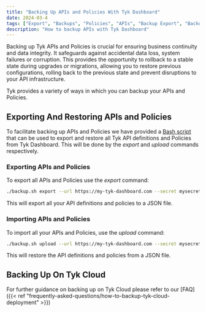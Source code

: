 ```yaml
---
title: "Backing Up APIs and Policies With Tyk Dashboard"
date: 2024-03-4
tags: ["Export", "Backups", "Policies", "APIs", "Backup Export", "Backup APIs"]
description: "How to backup APIs with Tyk Dashboard"
---
```


Backing up Tyk APIs and Policies is crucial for ensuring business continuity and data integrity. It safeguards against accidental data loss, system failures or corruption. This provides the opportunity to rollback to a stable state during upgrades or migrations, allowing you to restore previous configurations, rolling back to the previous state and prevent disruptions to your API infrastructure.

Tyk provides a variety of ways in which you can backup your APIs and Policies.

## Exporting And Restoring APIs and Policies

To facilitate backing up APIs and Policies we have provided a [Bash script](https://github.com/TykTechnologies/backup_apis) that can be used to export and restore all Tyk API definitions and Policies from Tyk Dashboard. This will be done by the *export* and *upload* commands respectively.

### Exporting APIs and Policies

To export all APIs and Policies use the *export* command:

```bash
./backup.sh export --url https://my-tyk-dashboard.com --secret mysecretkey --output policies-and-apis.json
```

This will export all your API definitions and policies to a JSON file.

### Importing APIs and Policies

To import all your APIs and Policies, use the *upload* command:

```bash
./backup.sh upload --url https://my-tyk-dashboard.com --secret mysecretkey --file policies-and-apis.json
```

This will restore the API definitions and policies from a JSON file.

## Backing Up On Tyk Cloud

For further guidance on backing up on Tyk Cloud please refer to our [FAQ]({{< ref "frequently-asked-questions/how-to-backup-tyk-cloud-deployment" >}})

